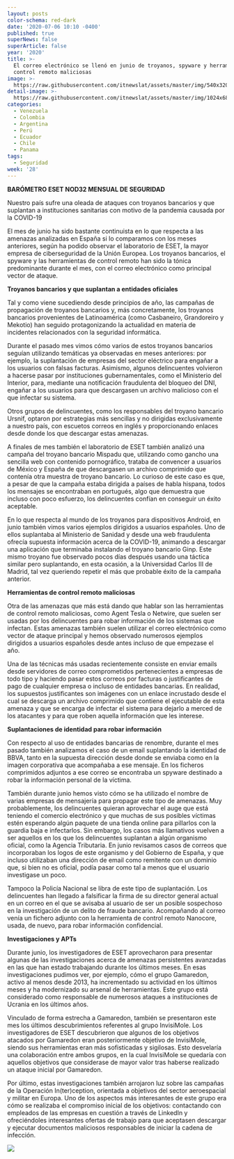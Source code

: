```yaml
---
layout: posts
color-schema: red-dark
date: '2020-07-06 10:10 -0400'
published: true
superNews: false
superArticle: false
year: '2020'
title: >-
  El correo electrónico se llenó en junio de troyanos, spyware y herramientas de
  control remoto maliciosas
image: >-
  https://raw.githubusercontent.com/itnewslat/assets/master/img/540x320/Troya-Horse-p.jpg
detail-image: >-
  https://raw.githubusercontent.com/itnewslat/assets/master/img/1024x680/Troya-Horse-g.jpg
categories:
  - Venezuela
  - Colombia
  - Argentina
  - Perú
  - Ecuador
  - Chile
  - Panama
tags:
  - Seguridad
week: '28'
---
```

**BARÓMETRO ESET NOD32 MENSUAL DE SEGURIDAD**

Nuestro país sufre una oleada de ataques con troyanos bancarios y que suplantan a instituciones sanitarias con motivo de la pandemia causada por la COVID-19

El mes de junio ha sido bastante continuista en lo que respecta a las amenazas analizadas en España si lo comparamos con los meses anteriores, según ha podido observar el laboratorio de ESET, la mayor empresa de ciberseguridad de la Unión Europea. Los troyanos bancarios, el spyware y las herramientas de control remoto han sido la tónica predominante durante el mes, con el correo electrónico como principal vector de ataque.

**Troyanos bancarios y que suplantan a entidades oficiales**

Tal y como viene sucediendo desde principios de año, las campañas de propagación de troyanos bancarios y, más concretamente, los troyanos bancarios provenientes de Latinoamérica (como Casbaneiro, Grandoreiro y Mekotio) han seguido protagonizando la actualidad en materia de incidentes relacionados con la seguridad informática.

Durante el pasado mes vimos cómo varios de estos troyanos bancarios seguían utilizando temáticas ya observadas en meses anteriores: por ejemplo, la suplantación de empresas del sector eléctrico para engañar a los usuarios con falsas facturas. Asimismo, algunos delincuentes volvieron a hacerse pasar por instituciones gubernamentales, como el Ministerio del Interior, para, mediante una notificación fraudulenta del bloqueo del DNI, engañar a los usuarios para que descargasen un archivo malicioso con el que infectar su sistema.

Otros grupos de delincuentes, como los responsables del troyano bancario Ursnif, optaron por estrategias más sencillas y no dirigidas exclusivamente a nuestro país, con escuetos correos en inglés y proporcionando enlaces desde donde los que descargar estas amenazas.

A finales de mes también el laboratorio de ESET también analizó una campaña del troyano bancario Mispadu que, utilizando como gancho una sencilla web con contenido pornográfico, trataba de convencer a usuarios de México y España de que descargasen un archivo comprimido que contenía otra muestra de troyano bancario. Lo curioso de este caso es que, a pesar de que la campaña estaba dirigida a países de habla hispana, todos los mensajes se encontraban en portugués, algo que demuestra que incluso con poco esfuerzo, los delincuentes confían en conseguir un éxito aceptable.

En lo que respecta al mundo de los troyanos para dispositivos Android, en junio también vimos varios ejemplos dirigidos a usuarios españoles. Uno de ellos suplantaba al Ministerio de Sanidad y desde una web fraudulenta ofrecía supuesta información acerca de la COVID-19, animando a descargar una aplicación que terminaba instalando el troyano bancario Ginp. Este mismo troyano fue observado pocos días después usando una táctica similar pero suplantando, en esta ocasión, a la Universidad Carlos III de Madrid, tal vez queriendo repetir el más que probable éxito de la campaña anterior.

**Herramientas de control remoto maliciosas**

Otra de las amenazas que más está dando que hablar son las herramientas de control remoto maliciosas, como Agent Tesla o Netwire, que suelen ser usadas por los delincuentes para robar información de los sistemas que infectan. Estas amenazas también suelen utilizar el correo electrónico como vector de ataque principal y hemos observado numerosos ejemplos dirigidos a usuarios españoles desde antes incluso de que empezase el año.

Una de las técnicas más usadas recientemente consiste en enviar emails desde servidores de correo comprometidos pertenecientes a empresas de todo tipo y haciendo pasar estos correos por facturas o justificantes de pago de cualquier empresa o incluso de entidades bancarias. En realidad, los supuestos justificantes son imágenes con un enlace incrustado desde el cual se descarga un archivo comprimido que contiene el ejecutable de esta amenaza y que se encarga de infectar el sistema para dejarlo a merced de los atacantes y para que roben aquella información que les interese.

**Suplantaciones de identidad  para robar información**

Con respecto al uso de entidades bancarias de renombre, durante el mes pasado también analizamos el caso de un email suplantando la identidad de BBVA, tanto en la supuesta dirección desde donde se enviaba como en la imagen corporativa que acompañaba a ese mensaje. En los ficheros comprimidos adjuntos a ese correo se encontraba un spyware destinado a robar la información personal de la víctima.

También durante junio hemos visto cómo se ha utilizado el nombre de varias empresas de mensajería para propagar este tipo de amenazas. Muy probablemente, los delincuentes quieran aprovechar el auge que está teniendo el comercio electrónico y que muchas de sus posibles víctimas estén esperando algún paquete de una tienda online para pillarlos con la guardia baja e infectarlos. Sin embargo, los casos más llamativos vuelven a ser aquellos en los que los delincuentes suplantan a algún organismo oficial, como la Agencia Tributaria. En junio revisamos casos de correos que incorporaban los logos de este organismo y del Gobierno de España, y que incluso utilizaban una dirección de email como remitente con un dominio que, si bien no es oficial, podía pasar como tal a menos que el usuario investigase un poco. 

Tampoco la Policía Nacional se libra de este tipo de suplantación. Los delincuentes han llegado a falsificar la firma de su director general actual en un correo en el que se avisaba al usuario de ser un posible sospechoso en la investigación de un delito de fraude bancario. Acompañando al correo venía un fichero adjunto con la herramienta de control remoto Nanocore, usada, de nuevo, para robar información confidencial.

**Investigaciones y APTs**

Durante junio, los investigadores de ESET aprovecharon para presentar algunas de las investigaciones acerca de amenazas persistentes avanzadas en las que han estado trabajando durante los últimos meses. En esas investigaciones pudimos ver, por ejemplo, cómo el grupo Gamaredon, activo al menos desde 2013, ha incrementado su actividad en los últimos meses y ha modernizado su arsenal de herramientas. Este grupo está considerado como responsable de numerosos ataques a instituciones de Ucrania en los últimos años.

Vinculado de forma estrecha a Gamaredon, también se presentaron este mes los últimos descubrimientos referentes al grupo InvisiMole. Los investigadores de ESET descubrieron que algunos de los objetivos atacados por Gamaredon eran posteriormente objetivo de InvisiMole, siendo sus herramientas eran más sofisticadas y sigilosas. Esto desvelaría una colaboración entre ambos grupos, en la cual InvisiMole se quedaría con aquellos objetivos que considerase de mayor valor tras haberse realizado un ataque inicial por Gamaredon.

Por último, estas investigaciones también arrojaron luz sobre las campañas de la Operación In(ter)ception, orientada a objetivos del sector aeroespacial y militar en Europa. Uno de los aspectos más interesantes de este grupo era cómo se realizaba el compromiso inicial de los objetivos: contactando con empleados de las empresas en cuestión a través de LinkedIn y ofreciéndoles interesantes ofertas de trabajo para que aceptasen descargar y ejecutar documentos maliciosos responsables de iniciar la cadena de infección. 


<img src="https://tracker.metricool.com/c3po.jpg?hash=56f88a41e39ab42c063cc51676587a04"/>